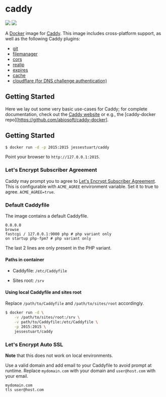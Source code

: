 # caddy

[![][microbadger]][microbadger 2]
[![][circleci]][circleci 2]

A [Docker][docker] image for [Caddy][caddyserver]. This
image includes cross-platform support, as well as the following Caddy plugins:

* [git][caddyserver 2]
* [filemanager][caddyserver 3]
* [cors][caddyserver 4]
* [realip][caddyserver 5]
* [expires][caddyserver 6]
* [cache][caddyserver 7]
* [cloudflare (for DNS challenge authentication)][caddyserver 8]

## Getting Started
Here we lay out some very basic use-cases for Caddy; for complete documentation,
check out the [Caddy website][caddyserver] or e.g., the [caddy-docker
repo][https://github.com/abiosoft/caddy-docker].

## Getting Started

```sh
$ docker run -d -p 2015:2015 jessestuart/caddy
```

Point your browser to `http://127.0.0.1:2015`.

### Let's Encrypt Subscriber Agreement

Caddy may prompt you to agree to
[Let's Encrypt Subscriber Agreement][letsencrypt].
This is configurable with `ACME_AGREE` environment variable. Set it to true to
agree. `ACME_AGREE=true`.

### Default Caddyfile

The image contains a default Caddyfile.

```
0.0.0.0
browse
fastcgi / 127.0.0.1:9000 php # php variant only
on startup php-fpm7 # php variant only
```

The last 2 lines are only present in the PHP variant.

#### Paths in container

- Caddyfile: `/etc/Caddyfile`

- Sites root: `/srv`

#### Using local Caddyfile and sites root

Replace `/path/to/Caddyfile` and `/path/to/sites/root` accordingly.

```sh
$ docker run -d \
    -v /path/to/sites/root:/srv \
    -v path/to/Caddyfile:/etc/Caddyfile \
    -p 2015:2015 \
    jessestuart/caddy
```

### Let's Encrypt Auto SSL

**Note** that this does not work on local environments.

Use a valid domain and add email to your Caddyfile to avoid prompt at runtime.
Replace `mydomain.com` with your domain and `user@host.com` with your email.

```
mydomain.com
tls user@host.com
```

[caddyserver]: https://caddyserver.com
[caddyserver 2]: https://caddyserver.com/docs/http.git
[caddyserver 3]: https://caddyserver.com/docs/http.filemanager
[caddyserver 4]: https://caddyserver.com/docs/http.cors
[caddyserver 5]: https://caddyserver.com/docs/http.realip
[caddyserver 6]: https://caddyserver.com/docs/http.expires
[caddyserver 7]: https://caddyserver.com/docs/http.cache
[caddyserver 8]: https://caddyserver.com/docs/tls.dns.cloudflare
[caddyserver 9]: https://caddyserver.com/docs/telemetry
[circleci]:
https://circleci.com/gh/jessestuart/caddy-multiarch/tree/master.svg?style=shield
[circleci 2]: https://circleci.com/gh/jessestuart/caddy-multiarch/tree/master
[docker]: https://docker.com
[getcomposer]: https://getcomposer.org
[github]: https://github.com/mholt/caddy/tree/v0.11.0
[github 2]: https://github.com/mholt/caddy
[letsencrypt]: https://letsencrypt.org/documents/2017.11.15-LE-SA-v1.2.pdf
[letsencrypt 2]: https://letsencrypt.org/docs/rate-limits/
[letsencrypt 3]: https://community.letsencrypt.org/t/rate-limits-for-lets-encrypt/6769
[microbadger]: https://images.microbadger.com/badges/image/jessestuart/caddy.svg
[microbadger 2]: https://microbadger.com/images/jessestuart/caddy
[shields]: https://img.shields.io/badge/version-0.11.0-blue.svg
